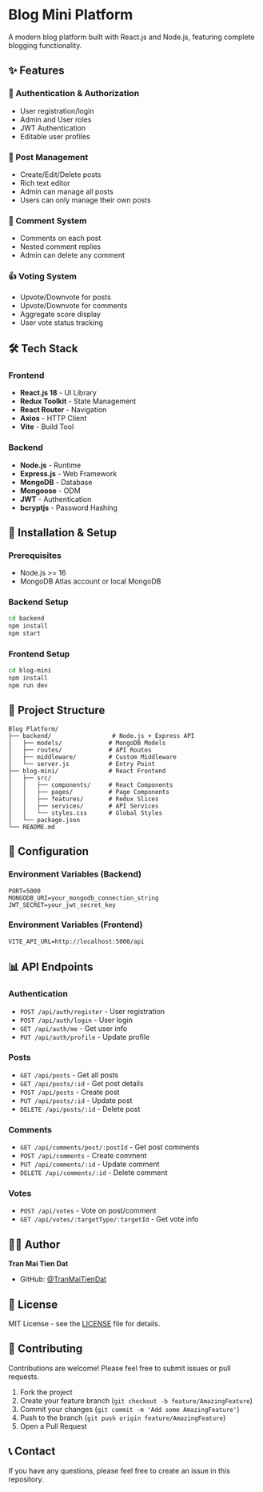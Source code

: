 # Blog Mini Platform

A modern blog platform built with React.js and Node.js, featuring complete blogging functionality.

## ✨ Features

### 🔐 Authentication & Authorization
- User registration/login
- Admin and User roles
- JWT Authentication
- Editable user profiles

### 📝 Post Management
- Create/Edit/Delete posts
- Rich text editor
- Admin can manage all posts
- Users can only manage their own posts

### 💬 Comment System
- Comments on each post
- Nested comment replies
- Admin can delete any comment

### 👍 Voting System
- Upvote/Downvote for posts
- Upvote/Downvote for comments
- Aggregate score display
- User vote status tracking

## 🛠️ Tech Stack

### Frontend
- **React.js 18** - UI Library
- **Redux Toolkit** - State Management
- **React Router** - Navigation
- **Axios** - HTTP Client
- **Vite** - Build Tool

### Backend
- **Node.js** - Runtime
- **Express.js** - Web Framework
- **MongoDB** - Database
- **Mongoose** - ODM
- **JWT** - Authentication
- **bcryptjs** - Password Hashing

## 🚀 Installation & Setup

### Prerequisites
- Node.js >= 16
- MongoDB Atlas account or local MongoDB

### Backend Setup
```bash
cd backend
npm install
npm start
```

### Frontend Setup
```bash
cd blog-mini
npm install
npm run dev
```

## 📁 Project Structure

```
Blog Platform/
├── backend/                 # Node.js + Express API
│   ├── models/             # MongoDB Models
│   ├── routes/             # API Routes
│   ├── middleware/         # Custom Middleware
│   └── server.js           # Entry Point
├── blog-mini/              # React Frontend
│   ├── src/
│   │   ├── components/     # React Components
│   │   ├── pages/          # Page Components
│   │   ├── features/       # Redux Slices
│   │   ├── services/       # API Services
│   │   └── styles.css      # Global Styles
│   └── package.json
└── README.md
```

## 🔧 Configuration

### Environment Variables (Backend)
```env
PORT=5000
MONGODB_URI=your_mongodb_connection_string
JWT_SECRET=your_jwt_secret_key
```

### Environment Variables (Frontend)
```env
VITE_API_URL=http://localhost:5000/api
```

## 📊 API Endpoints

### Authentication
- `POST /api/auth/register` - User registration
- `POST /api/auth/login` - User login
- `GET /api/auth/me` - Get user info
- `PUT /api/auth/profile` - Update profile

### Posts
- `GET /api/posts` - Get all posts
- `GET /api/posts/:id` - Get post details
- `POST /api/posts` - Create post
- `PUT /api/posts/:id` - Update post
- `DELETE /api/posts/:id` - Delete post

### Comments
- `GET /api/comments/post/:postId` - Get post comments
- `POST /api/comments` - Create comment
- `PUT /api/comments/:id` - Update comment
- `DELETE /api/comments/:id` - Delete comment

### Votes
- `POST /api/votes` - Vote on post/comment
- `GET /api/votes/:targetType/:targetId` - Get vote info

## 👨‍💻 Author

**Tran Mai Tien Dat**
- GitHub: [@TranMaiTienDat](https://github.com/TranMaiTienDat)

## 📄 License

MIT License - see the [LICENSE](LICENSE) file for details.

## 🤝 Contributing

Contributions are welcome! Please feel free to submit issues or pull requests.

1. Fork the project
2. Create your feature branch (`git checkout -b feature/AmazingFeature`)
3. Commit your changes (`git commit -m 'Add some AmazingFeature'`)
4. Push to the branch (`git push origin feature/AmazingFeature`)
5. Open a Pull Request

## 📞 Contact

If you have any questions, please feel free to create an issue in this repository.
